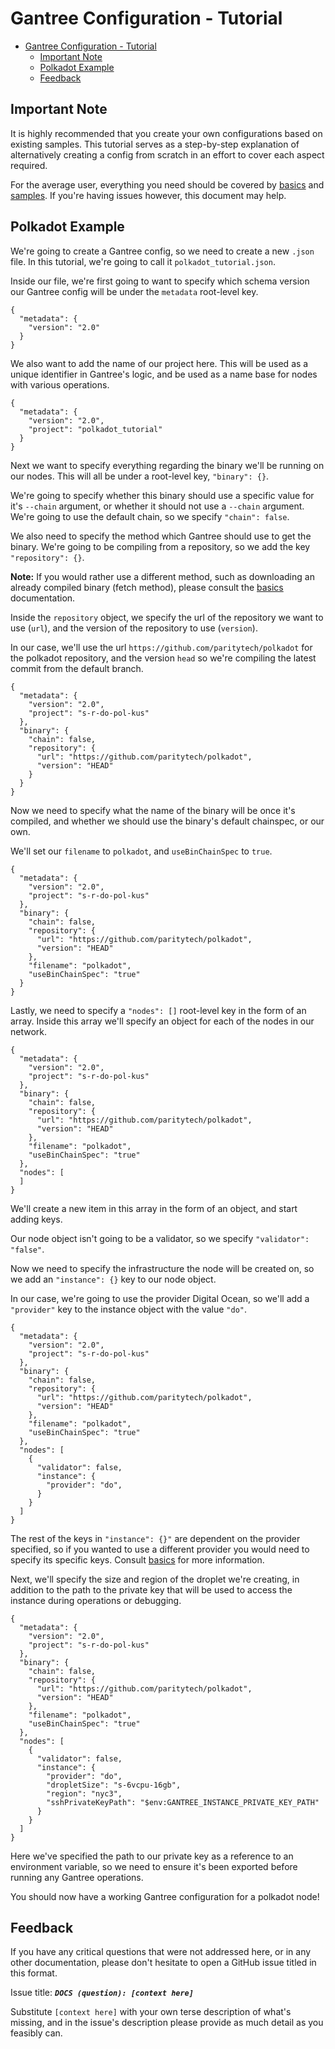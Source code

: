 # Gantree Configuration - Tutorial

- [Gantree Configuration - Tutorial](#gantree-configuration---tutorial)
  - [Important Note](#important-note)
  - [Polkadot Example](#polkadot-example)
  - [Feedback](#feedback)

## Important Note

It is highly recommended that you create your own configurations based on existing samples. This tutorial serves as a step-by-step explanation of alternatively creating a config from scratch in an effort to cover each aspect required.

For the average user, everything you need should be covered by [basics](./basics.md) and [samples](./samples.md). If you're having issues however, this document may help.

## Polkadot Example

We're going to create a Gantree config, so we need to create a new `.json` file. In this tutorial, we're going to call it `polkadot_tutorial.json`.

Inside our file, we're first going to want to specify which schema version our Gantree config will be under the `metadata` root-level key.

```jsonc
{
  "metadata": {
    "version": "2.0"
  }
}
```

We also want to add the name of our project here. This will be used as a unique identifier in Gantree's logic, and be used as a name base for nodes with various operations.

```jsonc
{
  "metadata": {
    "version": "2.0",
    "project": "polkadot_tutorial"
  }
}
```

Next we want to specify everything regarding the binary we'll be running on our nodes. This will all be under a root-level key, `"binary": {}`.

We're going to specify whether this binary should use a specific value for it's `--chain` argument, or whether it should not use a `--chain` argument. We're going to use the default chain, so we specify `"chain": false`.

We also need to specify the method which Gantree should use to get the binary. We're going to be compiling from a repository, so we add the key `"repository": {}`.

**Note:** If you would rather use a different method, such as downloading an already compiled binary (fetch method), please consult the [basics](./basics.md) documentation.

Inside the `repository` object, we specify the url of the repository we want to use (`url`), and the version of the repository to use (`version`).

In our case, we'll use the url `https://github.com/paritytech/polkadot` for the polkadot repository, and the version `head` so we're compiling the latest commit from the default branch.

```jsonc
{
  "metadata": {
    "version": "2.0",
    "project": "s-r-do-pol-kus"
  },
  "binary": {
    "chain": false,
    "repository": {
      "url": "https://github.com/paritytech/polkadot",
      "version": "HEAD"
    }
  }
}
```

Now we need to specify what the name of the binary will be once it's compiled, and whether we should use the binary's default chainspec, or our own.

We'll set our `filename` to `polkadot`, and `useBinChainSpec` to `true`.

```jsonc
{
  "metadata": {
    "version": "2.0",
    "project": "s-r-do-pol-kus"
  },
  "binary": {
    "chain": false,
    "repository": {
      "url": "https://github.com/paritytech/polkadot",
      "version": "HEAD"
    },
    "filename": "polkadot",
    "useBinChainSpec": "true"
  }
}
```

Lastly, we need to specify a `"nodes": []` root-level key in the form of an array. Inside this array we'll specify an object for each of the nodes in our network.

```jsonc
{
  "metadata": {
    "version": "2.0",
    "project": "s-r-do-pol-kus"
  },
  "binary": {
    "chain": false,
    "repository": {
      "url": "https://github.com/paritytech/polkadot",
      "version": "HEAD"
    },
    "filename": "polkadot",
    "useBinChainSpec": "true"
  },
  "nodes": [
  ]
}
```

We'll create a new item in this array in the form of an object, and start adding keys.

Our node object isn't going to be a validator, so we specify `"validator": "false"`.

Now we need to specify the infrastructure the node will be created on, so we add an `"instance": {}` key to our node object.

In our case, we're going to use the provider Digital Ocean, so we'll add a `"provider"` key to the instance object with the value `"do"`.

```jsonc
{
  "metadata": {
    "version": "2.0",
    "project": "s-r-do-pol-kus"
  },
  "binary": {
    "chain": false,
    "repository": {
      "url": "https://github.com/paritytech/polkadot",
      "version": "HEAD"
    },
    "filename": "polkadot",
    "useBinChainSpec": "true"
  },
  "nodes": [
    {
      "validator": false,
      "instance": {
        "provider": "do",
      }
    }
  ]
}
```

The rest of the keys in `"instance": {}"` are dependent on the provider specified, so if you wanted to use a different provider you would need to specify its specific keys. Consult [basics](./basics.md) for more information.

Next, we'll specify the size and region of the droplet we're creating, in addition to the path to the private key that will be used to access the instance during operations or debugging.

```jsonc
{
  "metadata": {
    "version": "2.0",
    "project": "s-r-do-pol-kus"
  },
  "binary": {
    "chain": false,
    "repository": {
      "url": "https://github.com/paritytech/polkadot",
      "version": "HEAD"
    },
    "filename": "polkadot",
    "useBinChainSpec": "true"
  },
  "nodes": [
    {
      "validator": false,
      "instance": {
        "provider": "do",
        "dropletSize": "s-6vcpu-16gb",
        "region": "nyc3",
        "sshPrivateKeyPath": "$env:GANTREE_INSTANCE_PRIVATE_KEY_PATH"
      }
    }
  ]
}
```

Here we've specified the path to our private key as a reference to an environment variable, so we need to ensure it's been exported before running any Gantree operations.

You should now have a working Gantree configuration for a polkadot node!

## Feedback

If you have any critical questions that were not addressed here, or in any other documentation, please don't hesitate to open a GitHub issue titled in this format.

Issue title: ***`DOCS (question): [context here]`***

Substitute `[context here]` with your own terse description of what's missing, and in the issue's description please provide as much detail as you feasibly can.
